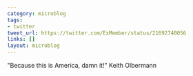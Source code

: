 ```yaml
---
category: microblog
tags:
- twitter
tweet_url: https://twitter.com/ExMember/status/21692740056
links: []
layout: microblog
---
```

"Because this is America, damn it!" Keith Olbermann
